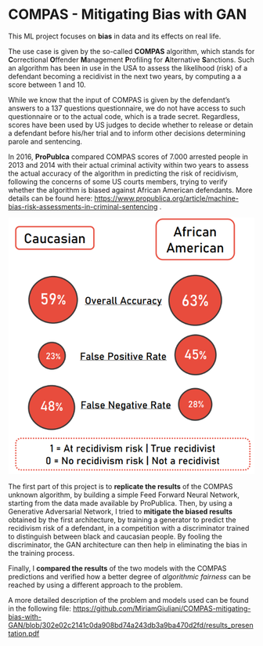 # COMPAS - Mitigating Bias with GAN

This ML project focuses on **bias** in data and its effects on real life. 

The use case is given by the so-called **COMPAS** algorithm, which stands for **C**orrectional **O**ffender **M**anagement **P**rofiling for **A**lternative **S**anctions. Such an algorithm has been in use in the USA to assess the likelihood (risk) of a defendant becoming a recidivist in the next two years, by computing a
a score between 1 and 10. 

While we know that the input of COMPAS is given by the defendant’s answers to a 137 questions questionnaire, we do not have access to such questionnaire or to the actual code, which is a trade secret. Regardless, scores have been used by US judges to decide whether to release or detain a defendant before his/her trial and to inform other decisions determining parole and sentencing. 

In 2016, **ProPublca** compared COMPAS scores of 7.000 arrested people in 2013 and 2014 with their actual criminal activity within two years to assess the actual accuracy of the algorithm in predicting the risk of recidivism, following the concerns of some US courts members, trying to verify whether the algorithm is biased against African American defendants. More details can be found here: https://www.propublica.org/article/machine-bias-risk-assessments-in-criminal-sentencing .

<img src="https://github.com/MiriamGiuliani/COMPAS-mitigating-bias-with-GAN/blob/302e02c2141c0da908bd74a243db3a9ba470d2fd/images/ProPublica_results_summary.png" alt="banner that saysmy name">

The first part of this project is to **replicate the results** of the COMPAS unknown algorithm, by building a simple Feed Forward Neural Network, starting from the data made available by ProPublica. Then, by using a Generative Adversarial Network, I tried to **mitigate the biased results** obtained by the first architecture, by training a generator to predict the recidivism risk of a defendant, in a competition with a discriminator trained to distinguish between black and caucasian people. By fooling the discriminator, the GAN architecture can then help in eliminating the bias in the training process. 

Finally, I **compared the results** of the two models with the COMPAS predictions and verified how a better degree of _algorithmic fairness_ can be reached by using a different approach to the problem. 

A more detailed description of the problem and models used can be found in the following file: https://github.com/MiriamGiuliani/COMPAS-mitigating-bias-with-GAN/blob/302e02c2141c0da908bd74a243db3a9ba470d2fd/results_presentation.pdf

